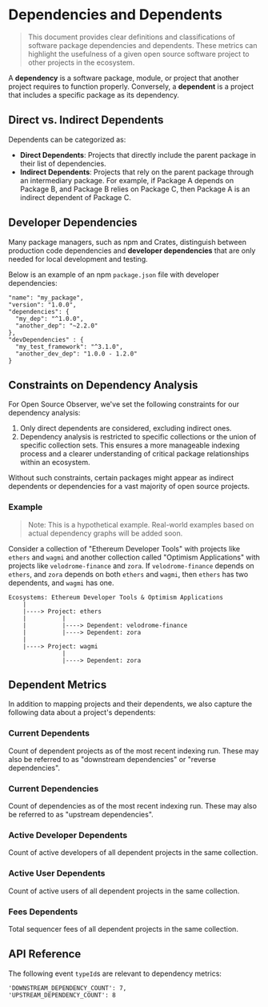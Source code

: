 # Dependencies and Dependents

> This document provides clear definitions and classifications of software package dependencies and dependents. These metrics can highlight the usefulness of a given open source software project to other projects in the ecosystem.

A **dependency** is a software package, module, or project that another project requires to function properly. Conversely, a **dependent** is a project that includes a specific package as its dependency.

## Direct vs. Indirect Dependents

Dependents can be categorized as:

- **Direct Dependents**: Projects that directly include the parent package in their list of dependencies.
- **Indirect Dependents**: Projects that rely on the parent package through an intermediary package. For example, if Package A depends on Package B, and Package B relies on Package C, then Package A is an indirect dependent of Package C.

## Developer Dependencies

Many package managers, such as npm and Crates, distinguish between production code dependencies and **developer dependencies** that are only needed for local development and testing.

Below is an example of an npm `package.json` file with developer dependencies:

```
"name": "my_package",
"version": "1.0.0",
"dependencies": {
  "my_dep": "^1.0.0",
  "another_dep": "~2.2.0"
},
"devDependencies" : {
  "my_test_framework": "^3.1.0",
  "another_dev_dep": "1.0.0 - 1.2.0"
}
```

## Constraints on Dependency Analysis

For Open Source Observer, we've set the following constraints for our dependency analysis:

1. Only direct dependents are considered, excluding indirect ones.
2. Dependency analysis is restricted to specific collections or the union of specific collection sets. This ensures a more manageable indexing process and a clearer understanding of critical package relationships within an ecosystem.

Without such constraints, certain packages might appear as indirect dependents or dependencies for a vast majority of open source projects.

### Example

> Note: This is a hypothetical example. Real-world examples based on actual dependency graphs will be added soon.

Consider a collection of "Ethereum Developer Tools" with projects like `ethers` and `wagmi` and another collection called "Optimism Applications" with projects like `velodrome-finance` and `zora`. If `velodrome-finance` depends on `ethers`, and `zora` depends on both `ethers` and `wagmi`, then `ethers` has two dependents, and `wagmi` has one.

```
Ecosystems: Ethereum Developer Tools & Optimism Applications
    |
    |----> Project: ethers
    |          |
    |          |----> Dependent: velodrome-finance
    |          |----> Dependent: zora
    |
    |----> Project: wagmi
               |
               |----> Dependent: zora
```

## Dependent Metrics

In addition to mapping projects and their dependents, we also capture the following data about a project's dependents:

### Current Dependents

Count of dependent projects as of the most recent indexing run. These may also be referred to as "downstream dependencies" or "reverse dependencies".

### Current Dependencies

Count of dependencies as of the most recent indexing run. These may also be referred to as "upstream dependencies".

### Active Developer Dependents

Count of active developers of all dependent projects in the same collection.

### Active User Dependents

Count of active users of all dependent projects in the same collection.

### Fees Dependents

Total sequencer fees of all dependent projects in the same collection.

## API Reference

The following event `typeId`s are relevant to dependency metrics:

```
'DOWNSTREAM_DEPENDENCY_COUNT': 7,
'UPSTREAM_DEPENDENCY_COUNT': 8
```
